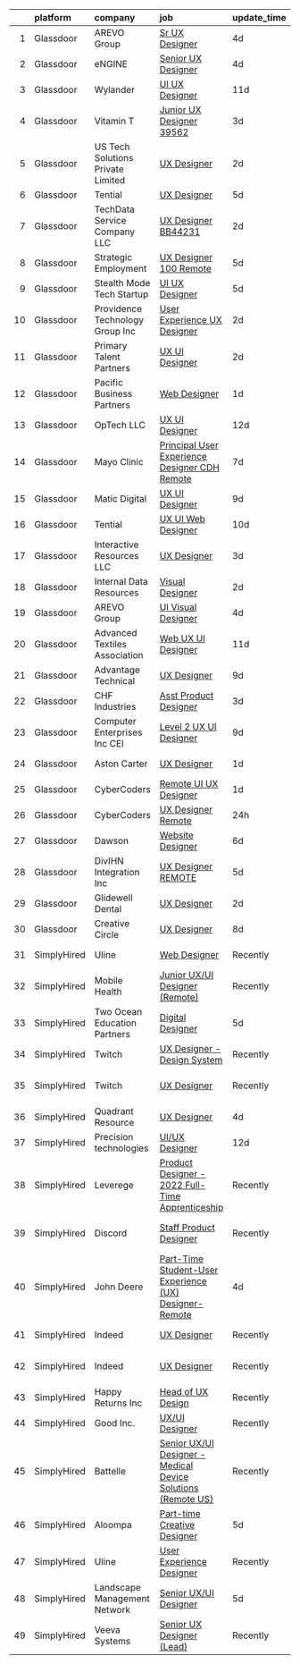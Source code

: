 

|    | platform    | company                           | job                                                                                                                                                                                                                                                                                                                                                                                                                                                                                                                                                                                                                                                                                                                                                                                                                                                                                                                                                                                                                                                                                                                                                                                                                                                                                                                                                                                                                                                           | update_time   | location                   |
|---:|:------------|:----------------------------------|:--------------------------------------------------------------------------------------------------------------------------------------------------------------------------------------------------------------------------------------------------------------------------------------------------------------------------------------------------------------------------------------------------------------------------------------------------------------------------------------------------------------------------------------------------------------------------------------------------------------------------------------------------------------------------------------------------------------------------------------------------------------------------------------------------------------------------------------------------------------------------------------------------------------------------------------------------------------------------------------------------------------------------------------------------------------------------------------------------------------------------------------------------------------------------------------------------------------------------------------------------------------------------------------------------------------------------------------------------------------------------------------------------------------------------------------------------------------|:--------------|:---------------------------|
|  1 | Glassdoor   | AREVO Group                       | [Sr  UX Designer](https://www.glassdoor.com/partner/jobListing.htm?pos=114&ao=1110586&s=58&guid=0000018354a75e168037691d8d61d253&src=GD_JOB_AD&t=SR&vt=w&ea=1&cs=1_f315408b&cb=1663572598662&jobListingId=1008139872235&cpc=9908D8D4413DBB8A&jrtk=3-0-1gdaaenicjfkj801-1gdaaenivg4fv800-5a67f0eb39a7beed--6NYlbfkN0BCLW45RZuRc772PykXY_iXs7CHdsEvuP3whbuRYvlLzUPBgski3_CRPHCklom68Oux3yha_5LLFCI4CQ2rthwfDasdIdQoOWOA2rQWgfMhn-fEf-9cbyrJUHUnK_7lE7ZK3aZCL4-k4qrgga7k9i7PRcZmytkhfGERWsO8stYNU0S-WpBlvceli3iiqoKnTtmtEkFUgJJsiI7fKyCDuz5DIEedqroC9mHkLNDlX0E0CA7aaKgn4BnOyr7qQMqOz4qeSTCb5PmWubS1EQ1A6Hxx82PGhl84BHiHMV2pX30heglJtQcUP1ztvd-ic1lJ0dnfDJscQeNzbR3QIrWspKy42QVnydsjPV9_jVkINEhNKMbNX8t8i1IgHWDwzuwbSK5KYYGT1CnMh1n-epJnS2qWvjUcT2LtAwjSyAm06CzBl6tCfprPG0nQqYQoIQoX_DrnY7QmEhv_NdqVGvuAOzL48vgTLIqyEl3iRaUTk4P5Vw3TcAHEePD3tVMO3fqv5YWIYPbBhCvglQ%3D%3D)                                                                                                                                                                                                                                                                                                                                                                                                                                                                                                                                                                                        | 4d            | Remote                     |
|  2 | Glassdoor   | eNGINE                            | [Senior UX Designer](https://www.glassdoor.com/partner/jobListing.htm?pos=106&ao=1110586&s=58&guid=0000018354a75e168037691d8d61d253&src=GD_JOB_AD&t=SR&vt=w&ea=1&cs=1_bb8db2f9&cb=1663572598661&jobListingId=1008139859187&cpc=7E331B339EFC28D0&jrtk=3-0-1gdaaenicjfkj801-1gdaaenivg4fv800-596a6cfa77b0cbf7--6NYlbfkN0CM72iPWblhTK_jhJfJxLWIuoC99VqbpyV49Itn1AUN0-11EOCsDA6xOfpz_HI8_xA_pXldluDODqdKEjKxvvswOJ3FWWi3WulU3DiOGd17cfSBZCBXXzQc6ILVgKXuvIrt-tmqI5xa_8-lMfJP6rgoT0MmO5kIJ1idt5c8ivxpW7at4Oy6kO4yvRE79cLNd7gk9-GLUHVGdkwXDJ2xCLM8n17_2bcSgX2yyZWIxkF-LXdyNACut0R6k8NdzILDsOZ7-nHXsp7arN8UUMGp0f3OVehAspR4diECOHSCfFtzTzDbtN2Q4gQCFETXxFfg5WMo5JUzO5UYilfbrZIokS5pVbFp_fU8Wa23MaBR7mRsddOI3YvfMWcSSxLzpn8MtrN4mZaN155q2903kaIBOiINaJ0kN_RY8LPKvvlNABXaCHTaQvCiCbh6Uyd8cjQGxX__eSEXwlD0hvF2qvQ4JQMZgYhZ-jULfYDyAtZbSYbQxx11t-_SJlrpRC92w4qtqTNYezfE3TX8lN91U0QgqKgZ)                                                                                                                                                                                                                                                                                                                                                                                                                                                                                                                                                                                 | 4d            | Remote                     |
|  3 | Glassdoor   | Wylander                          | [UI UX Designer](https://www.glassdoor.com/partner/jobListing.htm?pos=129&ao=1110586&s=58&guid=0000018354a75e168037691d8d61d253&src=GD_JOB_AD&t=SR&vt=w&ea=1&cs=1_c19b9c2e&cb=1663572598664&jobListingId=1008124180160&cpc=8795CF9063CD573D&jrtk=3-0-1gdaaenicjfkj801-1gdaaenivg4fv800-dc52a309f7f6f697--6NYlbfkN0Ad2NfEFkkvx5hDSZA4LojCTAlGCHRKxefK_VeH1pUfXeXhNI9m1Jf1qPrMhMuaxpC-q3M-89Vq4WsL7Yfwq_yFKX-pMNDSji94HwauIOtvR2ndUmEOcaUUjmCEwagVxxr4E2OLJOrN7Nep69g4v8Y3IJB6dWshHA9GShBhAl4mfGXeR1rRr5l491SH7pwASvLOrxBhqtLCb_j-dnWtWDkI14J6cfZLy1VCGo23kfAdOdK97mewFXUZTKuE98iRq9_MhENo1GmHQq2G6LgkVILi5g_I0d3Kd5LzN0NW8QJYuIkyh0JfLpFXoBg6a26Oi9gT0aHYul9mkfocHBKkPygC7rghVIPl4qnQef4hwSpgJ5kB-nZNFVef-kSYWXwTLiMvQErLwN5vndooofeaTwVKZ7a8_W741_1zhAOfiglnvLqjDd2UKIJfoLjTn0XcVwEqn-IJ9uTpaBqwYOW5xHNL715cpq0eOtU0ySmljCi1KT9IadKRucYq)                                                                                                                                                                                                                                                                                                                                                                                                                                                                                                                                                                                                                     | 11d           | Downers Grove, IL          |
|  4 | Glassdoor   | Vitamin T                         | [Junior UX Designer   39562](https://www.glassdoor.com/partner/jobListing.htm?pos=125&ao=1110586&s=58&guid=0000018354a75e168037691d8d61d253&src=GD_JOB_AD&t=SR&vt=w&cs=1_4b50433f&cb=1663572598663&jobListingId=1008143792957&cpc=F41FEAB56D215062&jrtk=3-0-1gdaaenicjfkj801-1gdaaenivg4fv800-d40b49f18d499396--6NYlbfkN0DMrcEu7yrtATojKJA7cEzGQ3FdRGWLh0CZQInL4ECGI6k5tN82kdM0OKoro5eXmjqVcNjgB5epRYiURk8pU6ef5Cj0Vc6yfacMP8uR_qZ7WfPM-xoczbb-TGFDmK4GNG4OgJgk8QyDU28Ocn4pJKUo952bAkP-kkYll87KWmI9Hjbv6KY1Dgmy_fEYhzIptVfyq7SA1kJCUyBk9uJPYlOBd-BNbn6G9niEGh4jnV8e2UbQMAKyfp2ou3gvG-I96e65S7m83xRY_iWPzhnlhPcbNdzOixK30688NGrXLshBPiyrhYW_Xw10TZc9XVij49vjwny_iFgl2k7OBWpFM55EvhxKs3PKRntJNojMXD4T1bBR0sePhHtJjgIqW1XozJTUVFJpzS-G_HwWDI2quXljGvOJF3FkKlhvXRd5Z4pjLG0340sG5BRZcOWMdj1_ecXOFgSKeTdgKzzYJzDbvwefAXMZMZuZ02M%3D)                                                                                                                                                                                                                                                                                                                                                                                                                                                                                                                                                                                                                                | 3d            | Remote                     |
|  5 | Glassdoor   | US Tech Solutions Private Limited | [UX Designer](https://www.glassdoor.com/partner/jobListing.htm?pos=118&ao=1110586&s=58&guid=0000018354a75e168037691d8d61d253&src=GD_JOB_AD&t=SR&vt=w&ea=1&cs=1_e7789ef5&cb=1663572598663&jobListingId=1008145419555&cpc=48B9F4758953335C&jrtk=3-0-1gdaaenicjfkj801-1gdaaenivg4fv800-eb9194c3035257a3--6NYlbfkN0CwF3Y9uHBmfkmj6jiveVxaQuWIZjpV_5BflQjg4arsnwSsTRJ1YhCy4bspv136r9L6N3Cv7ykLX49D_6u1aPSBy2cybni13bKJnmOR5yq-X5ImSUFI4ebdBMbk8uNO7974saGwVfN7r0S0yRZsbQJCN5Jd_aT9SVPpy6ZubaZIUtJkJejqb4z_kBZf7s7Czh4hhVUpOqxnwNrNOcoFE-AnBYaO89GIEnuG4z4NTua7rkn-tfANghIt30vRXs7i-2iItIbBhTGCnog6df8oghopYXx0N0WfzXu_Yp6UsYf47jeUpDED7mzDVFfNtxyR0Lmt5ZCG2PlxVrkgsp13t6LBy00Uc4LyIszLAUrhTkPtverCBqxQ8stJVnFx4rk_JNu-7ajEMYP1Sak9YdlU9Njr9RpopTYmRwCcTURefDjm6B-zBsoeb-Y2wiYwt0E-DTwseD3Fc7_Ob0iP-HiDpi2GqzW_DkbWNtqJzQiZ-oASvkQTmBRZ_NrKnGb44Kv0rT_evhjliCvXUOjX1BXPqKqu)                                                                                                                                                                                                                                                                                                                                                                                                                                                                                                                                                                                        | 2d            | Remote                     |
|  6 | Glassdoor   | Tential                           | [UX Designer](https://www.glassdoor.com/partner/jobListing.htm?pos=115&ao=1110586&s=58&guid=0000018354a75e168037691d8d61d253&src=GD_JOB_AD&t=SR&vt=w&ea=1&cs=1_c499e955&cb=1663572598662&jobListingId=1008136768681&cpc=0FE1F5EA2BC84A01&jrtk=3-0-1gdaaenicjfkj801-1gdaaenivg4fv800-42e4b26472316ca5--6NYlbfkN0D_VUMocHtM7-M2l7xhQCiQST1RW5dQjS02UsWe7tYaNAZWZWTzZ6bpJTAOxr1kLZr3xpXayfLm4yei9LuY9o9VpOxD5-TI9ih1PFX9RuCyBgsaXBjuBaoEGRkvWtyx0p0KaxSUMjMhkeY4uIw0Ppbki8B2tEQ527hgWe6nWlGvq0HlKZmQ59BzWZzAStSGL-YIaWdZ-qfX5eUlSbyA-Cym-RJ4iRsRp_urLGgLG6mGnYRcgZ4naubE-_tvDjbVfOQlor8z5Xw2EO_3uHAsm_G7NbBnBAX5xPyuo7DACel8nAQEsKF83dkZnlzpcm24cY8AUU3uPm12KWsaJSJ0BN1DrUiM4WiqgfLLHo-9OVRo_JJjaiPEqPLCCOanSxYvTK6jxDxv4L6jlnO70w5KMKeIUzM2wFiqw0IQRzqgyL5Fllrrd3XJfuAZ-Q_6ujJawlakV7tIKKyrkJuvpRvdhQJC91IIf5dUFHB1h22DWfWH6wDptWI0np1L2hEaGBO-desVUUVJTlr7uoXqViU1iF2W)                                                                                                                                                                                                                                                                                                                                                                                                                                                                                                                                                                                        | 5d            | Remote                     |
|  7 | Glassdoor   | TechData Service Company  LLC     | [UX Designer   BB44231](https://www.glassdoor.com/partner/jobListing.htm?pos=105&ao=1110586&s=58&guid=0000018354a75e168037691d8d61d253&src=GD_JOB_AD&t=SR&vt=w&ea=1&cs=1_7e5fd58c&cb=1663572598661&jobListingId=1008144801719&cpc=C891152315FA1AD8&jrtk=3-0-1gdaaenicjfkj801-1gdaaenivg4fv800-bca2c325a493fb9b--6NYlbfkN0BEhglf0MxXwZyGZJTqBpNnulBGde-Qc7wV3jmkCMUf0D9vy0DTqgTasMo_ikSzSCTy-OHhv8osCO8oe9wVNtwhiCISNMyHanB4_vu4sYUhxJOMtL6s-AEwiO9Bk35LIXBnakqYaHi9yS3xP1WIb2IOe1acfW_M95Yjh7Nq7MZ2RCdTA1LD4eRMsZPxMmJpb3E9h0Ut1rXi-EE-oYmbYd_DtAGjMHOmPpWTZB18OZxvyJd7v4082XQ52MSOOCZI4aApsH_lMYFpDpnYvzMgLtQP45pddQF73B73WR0ROhQ7E3JHZ4ZEii2AKSWS3sMsF2V2mpS9KmaguqCInRlk9rZiMDYm-7KcIkTgWH4doKCKQNmKBywb9bVhYLUN5eWxz-0erYW_It7GnPQ_YJj9mcgNVSEH1GAC-0zi5WBlb-1ITcRVeJly0PKoWdyIBLnvNWtAtbo5Y873cKtYhNdRtSBXSJsYmHV7eg2_oJ4aooKYsA2AXGy3KUeG1T4cDpFn3OTOtA5AIDKdTg%3D%3D)                                                                                                                                                                                                                                                                                                                                                                                                                                                                                                                                                                                  | 2d            | San Jose, CA               |
|  8 | Glassdoor   | Strategic Employment              | [UX Designer   100  Remote](https://www.glassdoor.com/partner/jobListing.htm?pos=108&ao=1110586&s=58&guid=0000018354a75e168037691d8d61d253&src=GD_JOB_AD&t=SR&vt=w&ea=1&cs=1_a7ac6dd8&cb=1663572598661&jobListingId=1008137766632&cpc=B076152010A3B66C&jrtk=3-0-1gdaaenicjfkj801-1gdaaenivg4fv800-d2518091f77dc495--6NYlbfkN0CLSf-jfoHigW1cBjtGRtm6_23EvXrANN9AHlQMkGJBi-HdtNOOcaQbCOUJzBwClh9UtAwD2k8FEfSwNqy_Upyq70Evp5tSKG0UP9ez9tZ_oUxr7we2plhRvRFHYgaqhJLAvqyFhIKWYZuM1uIY8rDtnTWSzLxSJgjgjHK6BNEhnuocKvqDADkSHusUbCcqlGQa79F0aWP7el7UbAsV_-324KpZ7vjZx2ERFVvXjlu3FgwbenxdfomsqHKdlkFHWRqw0Ab7XBA-mMQ1VP3IBPB0CqTVC9EccUndMKadyFA8Amd5GWcIf25_Lm5NV6rgBx_cVzSkvkGSvA0eXniU6xigQJi9FJlMWpPaOqwHPuo4ZzZMhX85VzvMnPwkOkxFjTDk5yw0L2IKlB3x-dt6Ixk7DKPv2DIPhqKQOAZndosc0sAhJmR1TLFhlmBvGSwEj2Qfmc-yYTQc0hCU3oLgWJD23b-x1B4c2W-EuxhTutFTJL4hsXHGXfp4GzZOsFmjvAbhx0SFdCGnEKA8qsqz3g3uCMJU6K8EvZ9XylVPkK4KI-lo5YlZ7N3GJQOLEhzG8fA%3D)                                                                                                                                                                                                                                                                                                                                                                                                                                                                                                                            | 5d            | Remote                     |
|  9 | Glassdoor   | Stealth Mode Tech Startup         | [UI UX Designer](https://www.glassdoor.com/partner/jobListing.htm?pos=103&ao=1110586&s=58&guid=0000018354a75e168037691d8d61d253&src=GD_JOB_AD&t=SR&vt=w&ea=1&cs=1_126b9582&cb=1663572598660&jobListingId=1008136614951&cpc=4050D81B60456B41&jrtk=3-0-1gdaaenicjfkj801-1gdaaenivg4fv800-29a163a9bb491795--6NYlbfkN0DncQh6lkoBI4qg8r9lTdY8zgbuP-Pq9NIO4ozEOQMZvWDkOwhZMW0bh9sPwTDuUqclg0aBlKcS-ok53qOq23-CHu7yvRqYXEfuWv7trk0oMoS4jowx1vX8k2R_sqI7v87qyFrr4eNo-kTJ1jsNq2aIB-5SKvhUQxBJM-HJpfHDJMNSDDhZycd7_8bS8yGGfPPJs7l_srWDEQHbdRDtdyC63LYrV1UVkq3yzftnyGuEr-GwLwgONUYQ2MewWyj-tvK_rw3PEPwm8uhn98zO-PRfcLN767t3D_YNjimQARjQp-Qhasy4JeP7AzNbW-zgDTLKKW7UFD2tuz83euFgRT2iIYVAfmXfvGK5RJgjkO43L-PZ5bYegeNqDHngbwRU3NBRZgY0V0P-brS3lrxd92rQrUK0Orl50v9vc4G-0gO6MAcBfLLeAKpwPnsBlrtTwckrn2Yk8hjXA-pm3vAF8Bem58BPgYnIPfb_a08O4VaQz9tJiKdZrKAqUEnwp50xAcncnXSggoyDjg%3D%3D)                                                                                                                                                                                                                                                                                                                                                                                                                                                                                                                                                                                         | 5d            | Atlanta, GA                |
| 10 | Glassdoor   | Providence Technology Group  Inc  | [User Experience  UX  Designer](https://www.glassdoor.com/partner/jobListing.htm?pos=107&ao=1110586&s=58&guid=0000018354a75e168037691d8d61d253&src=GD_JOB_AD&t=SR&vt=w&ea=1&cs=1_899ca27d&cb=1663572598661&jobListingId=1008145247113&cpc=1160948BCBA38B5B&jrtk=3-0-1gdaaenicjfkj801-1gdaaenivg4fv800-2642d786bda482a0--6NYlbfkN0Bo_CM2a8GgFIiw_-9fb5ug3xmG_MFCzpxBl7ntROtVZUFbZz-LXqZjnbWlpAh9cTXgq886lJxDqUIlghJC1jf9sd8ln_WIDyj7gu9LU-gepd-PlOUuLf4DDXE7x7NpazfjP7g_FS6xAJR7FGP2-lepKZfjLdnmdnZTkgjXeSFO6fzRWB8n5lQZZHbXsiyUkJx6GokjZ26rs2lPDWT7-Z_0hCXzpOOpJUHgTwe6mQ3SZpvLFuRn4UYRbXK-6-t7BKWqkSvGXWLuTZSezVupLr4DukF1AUHYZDcYyRs3fZlTcOT-NHtrKqyQCMRA4bmJUB_wMDhIlDh4KQw-gW6hJ9T9Fnzz4Vv35HWmbk_tBIwpDZZs927Y9J9UCproju5ph9mvcE2LY_yUAw92a-4lQ9JRqUW3SyGyqlTcvMh2PL1avXgkH5cDm4KFHPwT1kMP2Ss8WcEwzcDiDv_L3T74YtT90Np-Pqqm-bZ1eSFSrZ8nq7FOmVKGqJyG5ehtjhzbvjzRMOiPHhIj-Q%3D%3D)                                                                                                                                                                                                                                                                                                                                                                                                                                                                                                                                                                          | 2d            | Remote                     |
| 11 | Glassdoor   | Primary Talent Partners           | [UX UI Designer](https://www.glassdoor.com/partner/jobListing.htm?pos=128&ao=1110586&s=58&guid=0000018354a75e168037691d8d61d253&src=GD_JOB_AD&t=SR&vt=w&ea=1&cs=1_6c848a13&cb=1663572598664&jobListingId=1008144947166&cpc=9908D8D4413DBB8A&jrtk=3-0-1gdaaenicjfkj801-1gdaaenivg4fv800-91ffc6bd8fb51a09--6NYlbfkN0DOCvLQenlXS7fh3AEEtPwhntZQnPW7UfiJ0vyM-Z38ZvlXuLrJoooXtLfzu_Vlecy8CRAjdHKzC5p0LylY5OzMDbmAYfVZU2ig8qV6POKc8quD6w2MZQdHtaPLLXvbIClcK6G71leAssC4q3t-6ffW-wJIvcyYiXGp3Loz6wlhJ48vVZbOvayEWgGzXLB6sWg2VMlcAVtYOxpzs1rbLv9bQACcxvy18Zw54K7mrve5gXQqFDKN9KmMRHFUFxLKE0_LllQH2YU_rhc9gXfB_zAMT5wM4Pp6Z2hBWvO2-vP_XhpfIhz3AXzDC0t6ZP04ogTLITEvNBUyqGUvdE4O7v-g9YPJLR6xBwln_TnQf18qsTarnOPDANr2bOvS9D1Gvloc8TVupXoy9nYNG3SE8BV2HC3ZD6FUZ7U4FPCLcZIwqf5Wk8ZKQdfMX8zyoatj_OC9YG1vbE0WjxMCvbxUP-8b8xmhCEH-1lpeUXfmJ-W7_2sM2NF8MPdkiRiSPWsIt5i1u7bHnAvsAQ%3D%3D)                                                                                                                                                                                                                                                                                                                                                                                                                                                                                                                                                                                         | 2d            | Remote                     |
| 12 | Glassdoor   | Pacific Business Partners         | [Web Designer](https://www.glassdoor.com/partner/jobListing.htm?pos=111&ao=1110586&s=58&guid=0000018354a75e168037691d8d61d253&src=GD_JOB_AD&t=SR&vt=w&ea=1&cs=1_b5c0dce5&cb=1663572598662&jobListingId=1008146818388&cpc=9C2286EA3771AAF6&jrtk=3-0-1gdaaenicjfkj801-1gdaaenivg4fv800-ae3663ec3ef0b4ab--6NYlbfkN0CKZZT-j1sZJzhCXvqWzAMZAqFT2lD-XpWpl7tF0IiBTH9y5_6U3gZgvfKKRJLO6GfsULFWpTX9CoYE5_E-1ZmBvYRIbTWrjInhGHMZSBj-MIBqdS0q1c7_kftafRiXolGnMptMVAZpDiXxk7JwheS2IdKQM8iT_3bNIE7vG8ElXg3Ng6QRIauAdsZsTcHApfgRyxq5DHW24E1U531HbDttHdaPx-oap31t506CoylO135RzLiQL8k_p6xaITxifowwffl7eVkpopKlXdlqNT58YeIEZv8athVbj7H0F1wwIY-f_VxgH_8Ym85tbRTu-n-D_v1j0eDyWAIhfKGkyapQPhqn-pn-QvvHSU0ElmixUKRWieW2-oJRVVWlv-gsLnk6QCgIXyQk00RucJtuTndLU6TK9tyWi7l_4_Kop6FkhGxPN6cHmicbiRh2HPXP2-20mQTh98HY6WfEpLICo8wO8WRrdjs_dIE4kq-gol0bLQoCajvgbSvRG-fWKH2TQMI%3D)                                                                                                                                                                                                                                                                                                                                                                                                                                                                                                                                                                                                         | 1d            | Remote                     |
| 13 | Glassdoor   | OpTech LLC                        | [UX UI Designer](https://www.glassdoor.com/partner/jobListing.htm?pos=120&ao=1110586&s=58&guid=0000018354a75e168037691d8d61d253&src=GD_JOB_AD&t=SR&vt=w&ea=1&cs=1_e3ff3f8c&cb=1663572598663&jobListingId=1008120878935&cpc=334ABAF5D42DC775&jrtk=3-0-1gdaaenicjfkj801-1gdaaenivg4fv800-0baaffa7b0784a0a--6NYlbfkN0DP9fosW9IEXaU1TZ3ocreH2vEq1sd-U-IRxHoNdS6RHkqAVuspg0SWSgO6chgcdoU5n4vUJhBKWY-WDn94csM60LcuhNnZxBqWpiRhLNHVLEV9midagA-O3i21KTv-5qP-FwLsLnbHckdD11Y3Ezo9aFteyJdb1TmKa1Efb5KY9hp-Swlpyxh_iEGF3sQMQFOJdVSj3pyHwB5lfOwBiAuKqjJkAwiJZr-yR4OsDmaD35pfKmX5NTEJciWM5A5Dcsb4pQqpELL-35HSC6BP-eyPYrl7HML1HQ8k58TnRjFEiAHyIsibqUv7xhrexTFq71d1JOE5KpiD669GcywzY2Mn2OvCYL7HlHrdwzkxaxqSPbmIWHgGth2hlg0RNah-Y9qz12tSVXvvfl7nWJcl8P3DA5NLZ0_LqPXJ4LmutnTAzJNtjqoYXhRIDODyog0jen3ztC2WzUlwFv0WmrzaKqatQ9xbnhpMuWxETrjEc8lTuTPhR_Us2wN-NXN2Fw2hRao%3D)                                                                                                                                                                                                                                                                                                                                                                                                                                                                                                                                                                                                       | 12d           | Lansing, MI                |
| 14 | Glassdoor   | Mayo Clinic                       | [Principal User Experience Designer   CDH   Remote](https://www.glassdoor.com/partner/jobListing.htm?pos=101&ao=1110586&s=58&guid=0000018354a75e168037691d8d61d253&src=GD_JOB_AD&t=SR&vt=w&cs=1_ea35a935&cb=1663572598660&jobListingId=1008132423634&cpc=BFE8C4BF51BDD557&jrtk=3-0-1gdaaenicjfkj801-1gdaaenivg4fv800-22e263b13a21b426--6NYlbfkN0DAEceP-M7Shj5_gfKRzkCBllP1lnjH5WM5gyIsLK1tG5I7LeeaiVBc2NmkugE2pFASxQwGJT_bmyFSzCnNxLMrf-idMHMV4HqrbueQNOotwssm7yAje9Wd4px5XzoBeLn0hGZnojA1sSE0GXF1pmCC-Mv5qowflT-H4X4TRw8_wdwTMnW-LP2VifGsro7Hxm-xoA7JvCBZXKGB3ka3t1PcZzHq9XAfRfrn86Up_B1p1qT7MRQIET6yKXLbh9xIsHJFgo5sOVbKf5GbqouDBj_f0QYY-ZSEfewrWYClXdt199Lh0GdlZm4rzqcTXTfqs5q8bHRMRiqmRm6XJxPgGqBh_SFq1Gso7VBl8aMB6M1GLP5Zv8SciJXe0FsYafbCYK2Pirnt9ZdqXD_AWdNtPTVhEJjIsC0Alzx46-B0JiEbCFm5EhbLaWxbdiBlCJsWCNDVhAwdDKL_8QCtP3bOiwk7)                                                                                                                                                                                                                                                                                                                                                                                                                                                                                                                                                                                                                       | 7d            | Rochester, MN              |
| 15 | Glassdoor   | Matic Digital                     | [UX UI Designer](https://www.glassdoor.com/partner/jobListing.htm?pos=102&ao=1110586&s=58&guid=0000018354a75e168037691d8d61d253&src=GD_JOB_AD&t=SR&vt=w&cs=1_cf3f1792&cb=1663572598660&jobListingId=1008130349024&cpc=45DC3EB807283E85&jrtk=3-0-1gdaaenicjfkj801-1gdaaenivg4fv800-034ef612ea4eaa29--6NYlbfkN0AZhccrYCUSJlZEde1UnGXnwlG1V9FU8luw-eezWnVYr5cEIZbxF0udJqd2UOrrIqs8a2-O4wAYqyti5QNxVfpWv9XtKqb7CoclVbtdwRPBOjK50OjoI-KDKV273G9VF0F2GIIrCJnwXhFoLDcQLWuNtYmtk8GzgzJzKOMmBwrZ6GelUhMqVklJG9-_aXH_79EK_cfbqNlIGiLiFnEG9FZfktztHb9_gvGdHJ3awdTq8nYUuItd9KL_MC3OMi29CGoM5jQnyoocTP9JsOmtpBeHa6jekhZD47fRJSNFWnxlEWeHvCt8ywgPaSffiAgpC-dxLpZt7A9VjpJ2mYGkC9APlsLelcxI1eE40VAswfU30Ugqv_-kvV4rDyaWAesRv3JH55aYPYCsCyBM-DhTYThDmWA46lgcv4QE4JQ1GLty9EiZ2V0zV_tn)                                                                                                                                                                                                                                                                                                                                                                                                                                                                                                                                                                                                                                                                                          | 9d            | Denver, CO                 |
| 16 | Glassdoor   | Tential                           | [UX UI Web Designer](https://www.glassdoor.com/partner/jobListing.htm?pos=122&ao=1110586&s=58&guid=0000018354a75e168037691d8d61d253&src=GD_JOB_AD&t=SR&vt=w&ea=1&cs=1_465cdd5b&cb=1663572598663&jobListingId=1008126712146&cpc=4B86475FAF393599&jrtk=3-0-1gdaaenicjfkj801-1gdaaenivg4fv800-a0ab43ccdca4ab37--6NYlbfkN0D_VUMocHtM7-M2l7xhQCiQST1RW5dQjS02UsWe7tYaNAZWZWTzZ6bpJTAOxr1kLZpV2dOEj8X0RpgoX-6oYgwxW2ECsBFltJ4vvjZtvl-PpiqWrYgxvFyIvS4h8Q2YAmMPYuvr8NxRVbgHo2DJVhnozC-eHuOIzmZusGKTgoqH65bvJqHzi34Cuw_awtDSlwCnkG2mOPsAnWdl9n1ZiTT728ro01fGwV_cYBxZ61l3VW7zkUXcGX94DnITSBqgZUPqb-gxFK1zmyHqXgdrFqxVDCHi9b2Topgj1scpQElsDf2hDEoGlRE4WVv5pNyNe_HDlqBS3oCDQEJbMXPco9vd5nv_fufd2bomhiJq9OZQ2c05JCHQrem8ejVHWplZdwRj8SCqJZRFwZACXYykxur-WxSoL7dyo9_UnSs45CQta_9V3Bdg1gOo1KOG-lj1-PNyVGL1qoVrB_iGVd3fQ_QM-EAAh7MwIpEk5SMNzR6N85lIU0b7m8PHnXYwaIk8r7jDx6D0ZR4KHw_aP3lDr-RE)                                                                                                                                                                                                                                                                                                                                                                                                                                                                                                                                                                                 | 10d           | Tampa, FL                  |
| 17 | Glassdoor   | Interactive Resources LLC         | [UX Designer](https://www.glassdoor.com/partner/jobListing.htm?pos=112&ao=1110586&s=58&guid=0000018354a75e168037691d8d61d253&src=GD_JOB_AD&t=SR&vt=w&ea=1&cs=1_32455979&cb=1663572598662&jobListingId=1008142648267&cpc=4B86475FAF393599&jrtk=3-0-1gdaaenicjfkj801-1gdaaenivg4fv800-965bbbc5464e509d--6NYlbfkN0AxOKY7BEoLyyWUd7gcZ_y97qaD7nt40b4JHkHkXEVLH_lg0-LvjtmOnEWKl8KN-noEpxZ7DvUdAuNWBdghGOPv0WiA6KyppQug7Gz6Jgj7wS8ol4BQ-x91TsvwsEBTuY_B4Vh4Yw-V14xv1DXr1si27RyMpvFDOQPMQYpdqCT6bFFTNzWG5SYCsJhhH5R2oPIsa-WPruhPIfblaYcIbol9Ulau9EgKLhIgvTtPGx2wpqz7WdKnKZmnevpoWZniskWPAEsTwZ7eEyTJJRhfmz4_sL_LCNxgCCF6NdEw3-95cDW14f-H4tR7mbs3HMQxH2TxSO_45n_qzeIyVqtQIzMwZaD65XUXeHMAHu4VWS7wu9mrLjmmeX9Mm7BUUpiDt1qEYlelR5It-fUp-SFhVZwW5pn9g6916qJqwUHm-CpOuhO4MqZhjSqBGla5B_jy4DYoyZRnGkrHqLLNDum7YXPeMMzG5QbEsBnhpBCKqGcUKwv_Vg1Vh9xHzGHoAaBX2neFX2xbOfg6Bw%3D%3D)                                                                                                                                                                                                                                                                                                                                                                                                                                                                                                                                                                                            | 3d            | Remote                     |
| 18 | Glassdoor   | Internal Data Resources           | [Visual Designer](https://www.glassdoor.com/partner/jobListing.htm?pos=130&ao=1110586&s=58&guid=0000018354a75e168037691d8d61d253&src=GD_JOB_AD&t=SR&vt=w&ea=1&cs=1_1c90cc08&cb=1663572598664&jobListingId=1008144747742&cpc=8795CF9063CD573D&jrtk=3-0-1gdaaenicjfkj801-1gdaaenivg4fv800-4f85c4946241a77b--6NYlbfkN0D-IIHpRgNhhiguU_t6VlqfhfFf3-SclHiEW6RanCpGL8wFVSAuk-AYI9mZ-8RRobdSsNBjI_YL_T6vgtWjjpYnO6jHzn2yzDMqO9uVUSI6dTywGxEXfqAEn_gSOqvJuYR9q3m2dtMdRBfvhUYTDDt5uezfNUcst87bHAGPI7DBV0QruRXBh4TxhoB1bo671sH27swjHPR305GHKcHUHv0SrsEdVf8odeYx_gKZSpx024HPWLQpnzPqIZIzHOEJPM_IAB6W5TmaYzsldLV4E6Ao1cJtziTniS1QJmGbJmKKw_X8U4cOXYExqLMNF-dXUCBnpvA9g-PcWDC9cgbxX2SC7MZSwAvwf3M8D1V8YTVrAtLwOkpUdHCncl7MMg3AxKelZ-7wysZNZHnj5FxxXuMdl1tNRrOyvOjNOLInEIc8qeMCv1UCSibJEFGKWc077zKCUChYnX6G4M4RZzJOOYqrjDKrjmFk59J5wGJyFmV4036lHXOsIBpPOKsHA5Lqcb0%3D)                                                                                                                                                                                                                                                                                                                                                                                                                                                                                                                                                                                                      | 2d            | Remote                     |
| 19 | Glassdoor   | AREVO Group                       | [UI Visual Designer](https://www.glassdoor.com/partner/jobListing.htm?pos=117&ao=1110586&s=58&guid=0000018354a75e168037691d8d61d253&src=GD_JOB_AD&t=SR&vt=w&ea=1&cs=1_c98497bd&cb=1663572598662&jobListingId=1008139782334&cpc=3BA4CE39D5B5DEF5&jrtk=3-0-1gdaaenicjfkj801-1gdaaenivg4fv800-09cb5fbe91300c7e--6NYlbfkN0BCLW45RZuRc772PykXY_iXs7CHdsEvuP3whbuRYvlLzUPBgski3_CRPHCklom68OsOg44Yj3MDtF75NEExsJSqVGvHT9UJ3TsYQpGqoA--RGO67Dbf5as1BcATX9IQbrsfAbGz9pAsupXmp9GdshoA5iLPOWqjSwjItMdoRnjNWhjRVdnRKu356wxDDya7Tr1f1iFT1vYuzULe0ytsJXs5kDCbxIgbHg4nrNBd6zbf8n-godwFMNUAJFAp2VX71BWHxALjQE640VETpjy7hFL8SExEMlLfz2UERb3nfrMeuDz_3KjcNdTzx0To6ddYsEfiyjIMU1GRo1VjdBq4KUmLI2PTa448buVvgKAr83vAaU0cHUpFFOm0VZOp2_IlaoUkv_tSKQMTMKhVqd5A9XTqakPVlUkLQ6YNWf_-6-ZjnYX-9AVWUas636pflTUabS04wANF95YcSK42DFgGjBUKNsDANDsg0u5SquBSClkIj2Sm39tEETdxgFGQJ7hlTC8%3D)                                                                                                                                                                                                                                                                                                                                                                                                                                                                                                                                                                                                   | 4d            | Remote                     |
| 20 | Glassdoor   | Advanced Textiles Association     | [Web UX UI Designer](https://www.glassdoor.com/partner/jobListing.htm?pos=104&ao=1110586&s=58&guid=0000018354a75e168037691d8d61d253&src=GD_JOB_AD&t=SR&vt=w&ea=1&cs=1_0b7e84c5&cb=1663572598661&jobListingId=1008123545453&cpc=48B9F4758953335C&jrtk=3-0-1gdaaenicjfkj801-1gdaaenivg4fv800-8f0f2da3bcb0ded4--6NYlbfkN0BnYbzg9_0OBxfyaC-dC2htIGp3bt0r_Vee4_7uMe98bPPG6yOg2WXqdwhbC791_U00MfwPJQISugkbvt-O9m_o7FpwY2dPKxYlvJWF88LUJU6-PJiA7au0MbT7IIdJhkiVldQN1GCcaP9tiJbH74WPbddeicnz4Ug33P_R2i56xQ0xZRpWPjA6-NfGZjbRXWt5-F06pFGqKA3AYvnHJUUejyjFjmajjlxhtk6ufaKuiQKcFQucs14PNu7TkM8pxhHgvbY1nsHC802c8I9rCaGV_xYEmbIrabjjE0HYX7KYSOynIEDfEPNfODarIZEAcPVwHXpKE16H3EYkaZQwuTtxYNYwk5s2S38KHWfbge7k8pKt1Zf-184HtGecVa6sObDjH2EKHIWNoNbtT78T192N5GBTYhHUtBryABZ_c0IcM8T2XqMwIdY1FUuU5XJDfqRvH81E35n77XTdxncZnSDyUn9JPYSo85TWg8vFK3V_JG6LpIC0H5HM)                                                                                                                                                                                                                                                                                                                                                                                                                                                                                                                                                                                                                 | 11d           | Remote                     |
| 21 | Glassdoor   | Advantage Technical               | [UX Designer](https://www.glassdoor.com/partner/jobListing.htm?pos=116&ao=1110586&s=58&guid=0000018354a75e168037691d8d61d253&src=GD_JOB_AD&t=SR&vt=w&ea=1&cs=1_562763bd&cb=1663572598663&jobListingId=1008130402855&cpc=5EFBB0462F9C6B7A&jrtk=3-0-1gdaaenicjfkj801-1gdaaenivg4fv800-072a84bc3e684059--6NYlbfkN0CQRQ3eiV4YWjrRS1ho7HVQ9JO8v6Fb3eU0yDOJbdOiEguntuRlpE4-_N6DYLNj-GokZBu1hZ7lpDV6rUsoRnsT35dGJJCdwM8cF-5HAr67c3P9WnYKPAVDmI2tuRKjlreidRllA-gZ3gAE8MZMEX_JV5dpIz0-E1apUzLNsyZhoZcOkhHMWmLhPFEX6D2q7jP25eLIcHYVqQ0x2bO2Q-FAuDK4XpkXy5pmteiHpgsvatO5djj6ySpgftK42En2k5peImHTb4CrOEPDD8kn7Lbil2pBU4g6Sn6ol3aUOpnuDqWE3LZxqNr6JUJQwRvndWz-Iu2zkGoaDasSq9Iorzdlk94woo-QEPj9jd7sWnMUDg1mOHEK08aMdj8aq66xGviTR4kn_Db8Bnlbc4kjT-Q2hiOtP3_uWa9FEUj5s9-FNJ3BYJnMdSk8Y8frvcIp3xNcsEBmGrt1wMZr_NsLh5fQlkbhwk4pBUfe8pmqkqz6sfY1v4Ir8ov9k7V7JafBBvDCAMe8ZRBYe0XOy_BGWyWXHpzEFCNj5qJ7Qwb5KE8hRzi4Wddm3aGBR1P5nM03rO7VSPl2viij4Q%3D%3D)                                                                                                                                                                                                                                                                                                                                                                                                                                                                                                                            | 9d            | Concord, NC                |
| 22 | Glassdoor   | CHF Industries                    | [Asst Product Designer](https://www.glassdoor.com/partner/jobListing.htm?pos=113&ao=1110586&s=58&guid=0000018354a75e168037691d8d61d253&src=GD_JOB_AD&t=SR&vt=w&ea=1&cs=1_3352162b&cb=1663572598662&jobListingId=1008142474453&cpc=1FDE87803EF93CD3&jrtk=3-0-1gdaaenicjfkj801-1gdaaenivg4fv800-230cb75f766b62fe--6NYlbfkN0DvsrL_zmVBmnOHg04FZfM758du8Tj2PpmvBkIqzitRVCCJpwlG9vlhUqKWYvDoWT7QOZDVaAZlRR7uhbN2ltJDPPJppt1ocaMagI9-lUu728RYoyXy2azdeg-d6o3lkP3Wo2b87-FA1kRJdaXOXsJ1Hv01VyrZeVwS7TBDaRMD8C3Az3_R2zuiVAfnjixWa6nr2PJOH-Gc_saX6n3gXnu-PfrjG_H-jEaI1jVvWQ_Yv030T-paScbkrPb8WDUgIQFTrc811Z1OpplCRQq2l57-OgOoCfzaJgb7EdFeZzFAsoZz0khnPxpfHvDRmC3XVKZDax7EPDZeKP3xoCWOjA9VdXAHMcmD1D8e8Mtj7yx9jTfC7ViSQ9oSRZ2AOtymSPKNVZCSIfNWXT4kQSX33Rny2Mbto1F8YsiqX0spxp1Kp22zEKYmR899EOVrmGgbptfGM6cno4i7hJkCgRZghE4ydKzaYCQnXMRTCjZN3aCTAqecYz3bEZ64UKRGqOU_UCQ%3D)                                                                                                                                                                                                                                                                                                                                                                                                                                                                                                                                                                                                | 3d            | New York State             |
| 23 | Glassdoor   | Computer Enterprises  Inc   CEI   | [Level 2 UX UI Designer](https://www.glassdoor.com/partner/jobListing.htm?pos=124&ao=1110586&s=58&guid=0000018354a75e168037691d8d61d253&src=GD_JOB_AD&t=SR&vt=w&ea=1&cs=1_401626c7&cb=1663572598664&jobListingId=1008129034258&cpc=AC285F3A3ECA6BB0&jrtk=3-0-1gdaaenicjfkj801-1gdaaenivg4fv800-4ed6bdeb142803d1--6NYlbfkN0AVVnl_N3xmP3MApcGA3sr6MLnz8P423WWILI1WvbjE8Ry71v-lom9NKs8rBQiPPScgL-nuFh3d0Ge_-Z71drpNqU0Q6zfHUMeGmBpNIzD8_L58u4zqxQB8UAA0OcKf6JwHJPLwdUEtXaBIw40f4pqzbCl4WkYeOCPQl8iR5adpCbCtiNo-xHArhQBNG10MVU_4kCqasdSYrHpibNywTQDayXqTSeXz3xeZTbfOOhHBiOMVWkGBNZYSJqHWebP15j4Cn_eRtTVHkglsIwQih_zhrPPVkHD1qL-NQJZLIxWbXHUG5LLdZQlyorvjW9n6o-bMrPpMUyPPQWHYC5S-x3S_0SmH_mwacFF55lBr5lCl4Ex7EkhttcV0sSP8_z7_SXvwTmSMh58TIiT0Q4PvrcNkguI6NHcBWxxHhtzqbR5l5uJ9lPxdFEzWHeRp1osMZlIV5Z3SVwJFwJUHQwPblvnckRIAmQdTxYVMeM4a3Omu4XrmqbSzpcUa2vPV-M3dO6k%3D)                                                                                                                                                                                                                                                                                                                                                                                                                                                                                                                                                                                               | 9d            | Remote                     |
| 24 | Glassdoor   | Aston Carter                      | [UX Designer](https://www.glassdoor.com/partner/jobListing.htm?pos=121&ao=1110586&s=58&guid=0000018354a75e168037691d8d61d253&src=GD_JOB_AD&t=SR&vt=w&ea=1&cs=1_568ff491&cb=1663572598663&jobListingId=1008146239749&cpc=654405A9B1E0A9F5&jrtk=3-0-1gdaaenicjfkj801-1gdaaenivg4fv800-d6c0ef4a62ac2062--6NYlbfkN0ChYVx_I3yfZ_JDY3EFoivtqvi_stwnZ_kRt8Dowt_l_d1ydueao4NEv8X4QANiVn8HbQ7ffN4kiF9M6WfDmJ0xePHNed3NXqAWE5ObMveSHb2Jxu4zA3kndG_GqIPy6cW2hnwOr_XMcJ5tF2rMmC_7rkl2J4iepNqHBpZv_MHyKTE_-hi9agbJT5xkn69o1CNYyNH2t6M7STxe4JCqmy49UaxHM3DA2u6sr-GUiFe6G6CEr2UbJv8MrvE9K4pHTM-EBE7BBv1C-yZDEs9Uwohmhw7D-h2NSYxU85t527rCQ3hFUSoDryOMmDpXxC9HD9JZaq0Zuymupk6gSdKu-zL15SGZ4g3hYs1dzhgqWq8Ttm5c99vGs2yMVZxb3TuPWOi0q-nEbF_NBOlnLl0m_N84GqTyT4B4zLdjyMvm8FtiNttPJfQZDMTjmA9EzS1upanFzZkd3Du05NnvjLfjhvCm4uPR00yjzVlj1-OYW390kGjgbSDjaawK-dDxuiIQBPOnty8R4It8dY25i7wUAvJhvkEsQHL_HDYNqhulBKsBJvUsuLD1zjfx-WJWrG3fowaNY3jOnSct-pU3RRb7Knxc3DszTtl8bOtJEQkY0qM80T6QVL-O5L0tu1x6Ap8qPW01fQbe6_yjp784KqQ3ZnqNFWTUEynTKjFcvRZJmTTr5FREaqTDRHN-jN3JjPL6ABeIJYmmtBtQUxl1A1l-pG5RAXFqNmhIj28TmwdtCzGhP8bRYntUoska21QAhTu2FBFXO2jHakVn-cK01eyA9gnagmsk5PMenGnfvGSSMNsPIzhoZcrO6ulMNh9-noJ0mjDHXD1_Wkvq-UaUeU8fKwbVN3iCsaPeaxZwiQSrHkRImBO4JXj0pT0CSckCWr8qGvEoQaBsGSuyLTJSI3UePIuyzr5i3sPVzmd3hRW2hZm93Q2A89Y8Z0IslSLvPRP7HtByRtOMeLB25Q%3D%3D)                                                                                                                            | 1d            | New York, NY               |
| 25 | Glassdoor   | CyberCoders                       | [Remote UI UX Designer](https://www.glassdoor.com/partner/jobListing.htm?pos=127&ao=1110586&s=58&guid=0000018354a75e168037691d8d61d253&src=GD_JOB_AD&t=SR&vt=w&ea=1&cs=1_14514776&cb=1663572598664&jobListingId=1008146723190&cpc=F4EED0218A761C36&jrtk=3-0-1gdaaenicjfkj801-1gdaaenivg4fv800-4d48cb8c493fb263--6NYlbfkN0CpFJQzrgRR8WqXWK1qKKEqALWJw739KlKqr2H-MSI4eoBlI4EFrmor2FYZMP3muM3kmBJ_hE_tSo_T27OgS4zgjELaRn-mevs0kvSd8XJQDD5U9gBilWg--7PFQwrQs550NwTNI8WP5FCT0ro_ksdhhEKJHFFLnCTXeS-FtbB2eazXrimKok09ROrJwAOJPIBr-Ir_vTsOrgVs5WaeUzxDTMPlJBbcos6t7MXalJtKyDmAzLv7QzG0DnwjtG5DMga2LoqiN2I0lsVBeMCKHo_yPs3xciy_1-ttMG_Z6d2nZvnfLX1xNQay-HUFp07bAO5XXqNVQdI1bzMfOovkBoU-f8JYDRD9hc-nDS4m_EsdFD5QjqmmkBaSzfo6N0sNFBrrOVJ0m7G23HWCvTfvBFT1qXgfX6f0jHwSFEKQEyDdUSTXXIUw0bPvN6CxvbdN7A3kT0L7e6D49A-N8EBIEnxR9wvuVD3ko8HNggCIr3XRGkqiPZiN7kCOrJpS5BZjtDw-3jfsZRe9eLtyHJ36kh9UvhC-gZdKbTJnjHtXh8awX_0qzxdrOqTTer0WPPvb1dLLP-daaFuNjIRbGyu484RhHUfaz05KRAyFAMlBUo2M6sOxHnNZppglfN6zQnO3dNtlD_mD-3X9xi2NWoI-ymhLRRjVrdk7fQL05iJsM37pktbaIYqU1kgOGYL7i0s5wDIo_hrjDC2QYdIa8l5IWA7HYc3_dY1EYhs1n25s_QjjtPDcGo2bCAayN1YwuSk3vK2qbC8xjG2Rmjo5R02pR16dvxt9Q0rLVkAFlLn4S-u0jziTh4ac8KrW1_p63Bg92Pwy9P3zhk4xH2n4DgUZgkARzvbe5DJDB0KWF1SXQeA2vjJea7iEr-P8KXbltplWlVRvk8ebDiLqEXv2zWKtb63buQfdBwdOOQ1XGlKknw8wfh_nKPuK_NfbP_ZZHolP1pG0skw6gKkpMLq8UoLlsU2qgFf6q6_g_MpgEABTsIB26zCQT2Rfkl0iY_OsfHbqMlQ%3D)                                                                | 1d            | Seattle, WA                |
| 26 | Glassdoor   | CyberCoders                       | [UX Designer  Remote ](https://www.glassdoor.com/partner/jobListing.htm?pos=126&ao=1110586&s=58&guid=0000018354a75e168037691d8d61d253&src=GD_JOB_AD&t=SR&vt=w&ea=1&cs=1_ec7167ec&cb=1663572598664&jobListingId=1008147796199&cpc=F4EED0218A761C36&jrtk=3-0-1gdaaenicjfkj801-1gdaaenivg4fv800-cad5a23780b16cf0--6NYlbfkN0CpFJQzrgRR8WqXWK1qKKEqALWJw739KlKqr2H-MSI4eoBlI4EFrmor2FYZMP3muM0nDmGUlJTf1VGNIpPEMA6CnXivvgtJEI_w8dlMXZrnLDQC7PM3r3z88tl02tp4u-_iA0P3Jsjq35nSKi88cIP8MSDPuOXkZOkauqdkTWAgPZWNVxPC6G_B57mLN-Mt_FKsc1M5acGyjcnrOKF1OPP8GbhRL2QPoMOgbQ5NB3_NLKovoHGQVv7H_lYxy-nsRjq1dJd9ZgqE1WTlDZlkyXdAMy8I4gzppeysjTBW2f_uPwrLXKdENdPcnc4daT7uqBnI-J-9oQoPiN9Oz8wdf4jB_FNLKUUZvOatz8Q73mf0EGduASyVehIh6efmi2Bqk5hYiTJB0X9EjOWavMygIv1v5chetQ9FqJXMTpahcdbwtqOqyHbLaCoWgMtw1Ymycs3-Spst1o0e2Y2RnOOKYXNjFcFXFX9TK8wK6B5z9NZo0ZtjMkRX7Qz1_hfmTeXcYOW2NP0gDc2VgVP5QVrsXshafrPj9yNfuKQJ2gXnKGUSS6breG2PVrL_XKeedM5xtxISMHnqdnYS2aIUqZ8qWr46W9GgO941oW3HkCG6PNrJXaTe9epbkMfQ8I9WXtysNhD0Hk3nH4m8T19zLIOfhsnsIBosF6KGCiCxaUHvCxBrEplfcZRMkZ-Ul6ElCXWqZHsvBnym5BsFKetRQu7TKFwVlvjsk8xsbJWOnYTfcC4M-nhL9vp_a2tz40FTWchuZR6e5IfYQqp0viXgrCJiTthQujzn7Pdx-PeyJuSAODOvc-bi1vvWlg8_F1l15mQxZfJofyNXUmEIOVs3L9ThFySHNX7pGTvp4eJHN7g3Dl4GKhZrKbam68gEhQiZzIcSpYgC0kG5jeFLPBHyY032j4PFU9w8niwi6sYs6dGhiGJV4mncCyayGm4H_WiVTDo_q_cUqGQNCUIUC4dvNkOrd5bKN6sq9pqeXMLQz0DNrdSrOWeyKmtOQTH7w_cgSo-VAuPXosnxA2i5KO4qpgQmQLKNToP35iFzvOtO504nmNH0iBB26lOQ7ZCxiWgydaT2F0k%3D) | 24h           | Birmingham, AL             |
| 27 | Glassdoor   | Dawson                            | [Website Designer](https://www.glassdoor.com/partner/jobListing.htm?pos=119&ao=1110586&s=58&guid=0000018354a75e168037691d8d61d253&src=GD_JOB_AD&t=SR&vt=w&ea=1&cs=1_cfffa127&cb=1663572598663&jobListingId=1008135057362&cpc=F41FEAB56D215062&jrtk=3-0-1gdaaenicjfkj801-1gdaaenivg4fv800-e3560a2023f88232--6NYlbfkN0APSguSEWAIZK2dyDFtq_AWfz97TQpd1O4ud_e4uxY9PDrqoRymVlNMurt1y7juTsnLvYd-gQiha8xgjt4iC5RDayG4ybIMlfUQVoSqAfJ839z5QS55oPnmjP_VGH0wjSQRV-dK57sfbQiM00RlaaJH-HsMvAYS9ua7zZq4tbwk_4CV2lZvRaVEcW2yizWVuAhJ0nIh7uat1bb_ldGrr9IbEzNPNRtoOT9F9rRaFz8sLE4WCddPu6AUpFl-gHgei7wsJMpfynTGNtfCKrSgOzBPD7kPhqZpB-6zqGj-iPJg6HEP0SNWUnjKxWWkrXn7_0qonPl_QSkSnWBxmKgagrUkmTZBqVVYrekYB5pWuL3fo89s9-1Qq8uHT0t7LE-pBQsyZisbPdZTl1BMCYkjHix2bd6wb35G9QXdUyoX9kOStGhrjM_TLpIwVOdNtXXKcskqO6nTIZ82P2xLixGBz5IWROk8zONKJDnUURLvUL13TLFIF955V4_5tz59cdRzp9bUKjgGjKpZxYnuxUQvG3Kncguop0LnS1e-RAZ7mNb4KBBsPKK87ZnkhRgfSMfnfLgllMZzkGHOHDXT0sF_GxSBb33vBQCp-fh3NTCLOT5ehw%3D%3D)                                                                                                                                                                                                                                                                                                                                                                                                                                                                                       | 6d            | Columbus, OH               |
| 28 | Glassdoor   | DivIHN Integration  Inc           | [UX Designer  REMOTE ](https://www.glassdoor.com/partner/jobListing.htm?pos=123&ao=1110586&s=58&guid=0000018354a75e168037691d8d61d253&src=GD_JOB_AD&t=SR&vt=w&ea=1&cs=1_23e9c7b4&cb=1663572598664&jobListingId=1008136856603&cpc=8795CF9063CD573D&jrtk=3-0-1gdaaenicjfkj801-1gdaaenivg4fv800-d49690905c7f7b4b--6NYlbfkN0BJ3u6qF2wc9ICgZlvsKuNbbLBNkh5ZBfvXb2PoA2N6Q167jZcvFJgUYQitahDww1tbm_Pe5K2A69NmPtpIGt8Y-GmNd8_le7Dol7KnHiNsxmoLTZ_wk7y5Lhe8QC-oj5G_dbIIv086SZeZfeBRTxsca9GvM_MwByNhM2IkdhqpdrIAw09r1YnxZ5cEQpplpkvivcloGoaTUPii4aFTPEeyRt9PSfDQRojNaY5ULH-5JJk7pq_D-4cn1mKLj1Wn5dkHWR2vVMjO1JAQ0h5GJdkeY1p-BvhLl06T3gHI85f2O57FeVJSyLzq45N4eCDAeM-dUtlmN8IuPbG_TIGsPT7Do1UEc69PKJlETwHMjc9cgA5WK_W95RqkYEcabLHePS-Jr5qJOsV93YM11VYM9wdxyI9TVyJa8i-HionCTEVVhvy4D4cqBCxug7bz8ua9rvBajBYt8nDr-rr9chlmPFS3Pde30MPesBErvHQG2YmhNP9F2Jh257S_eEq6TKTQqCg%3D)                                                                                                                                                                                                                                                                                                                                                                                                                                                                                                                                                                                                 | 5d            | Remote                     |
| 29 | Glassdoor   | Glidewell Dental                  | [UX Designer](https://www.glassdoor.com/partner/jobListing.htm?pos=110&ao=1110586&s=58&guid=0000018354a75e168037691d8d61d253&src=GD_JOB_AD&t=SR&vt=w&ea=1&cs=1_1e4a612e&cb=1663572598662&jobListingId=1008145570951&cpc=6BF42D0955AE9A34&jrtk=3-0-1gdaaenicjfkj801-1gdaaenivg4fv800-729ac0199f676a7e--6NYlbfkN0AwPsoNtyksrkj7NaoudCu7LHan3lDPqjkWRuCE85OKZiRu5CdVqx8RPzdVW3Wi1RNdhDpRl6eRa8oPF7Q7tg6789c23W5qdSmXjX3-X-uXi4MvqFw_B7lgAW2nI4Dnvgg0uFrCrVVvzJje2NdDhy38vfRBLOTwzC5GPS3EHGSk94F2N1XZN_3z5ylbI_PTviy4e-yA-IN19mwbNHjeYNiu3txaw-ImSduDvmMmDXUaEf-PQsrHZjPI7A6-PPVk7YvS3wTo7PJZhufUW12fttyIzHuWqYwT-3CCMQqGP8JBR5GCG6st-0Hge_3WVq9o-qzxUdfptt6BaakcSEGfrD74k2B2kqSiulowQhYYzfNuiSUXhxTJXrZE0Tu-Zpa83S6l99VojJNozpqDSo9vlNnrcs8-djgxbPVj2ZmhILAQJNBYqaK52sJ3LRbjLlOAfY2Y9o4umQ5SykXxqPdjPAO8IB2XzyP6-Ed1Zeklpl7dAu0baUMo-vMCQGrO4yeLX7g%3D)                                                                                                                                                                                                                                                                                                                                                                                                                                                                                                                                                                                                          | 2d            | Irvine, CA                 |
| 30 | Glassdoor   | Creative Circle                   | [UX Designer](https://www.glassdoor.com/partner/jobListing.htm?pos=109&ao=1110586&s=58&guid=0000018354a75e168037691d8d61d253&src=GD_JOB_AD&t=SR&vt=w&cs=1_1af6b6bf&cb=1663572598661&jobListingId=1008130698747&cpc=C63BD00756FD6F58&jrtk=3-0-1gdaaenicjfkj801-1gdaaenivg4fv800-b73918293c8409c7--6NYlbfkN0BPwlZa85gbT4Q3XYQoU_uQn0Qmw9zd_9UNfmcwtqAVud1yvyq1Z4UAlx1bxhDUi3KPaByCcA72xlgU8UaJljEfbd0jY8ObqaXxDGzIsno_cF21jTiMAo5v57rtIBA7Lr_ujC4WM2QeT1MEqeOhI3nm58McV_Hc9-OF8nj-w4tEINQk_HkehSfhcKxVKXLBc6KR1xUEkYqaPpaXJMqRszXnbbNYLO0yLs42uNxEQCLFli3jzCUaA7GDBrOrmm_LA2pVmsdxJ0PfNbPWaZxR3oKHuY-5oXIs3FkTYnylCmJIvz8Fq4m-BPNm0ZuoNj7Mr-0GRlazzXPVqRn7Zf3jIsMz-Hc8IjY7-aHZCTbE7VrwVLb-_81iIemNoKiw_h2vwxxWxwVcvzE-XfSq7K_cjmwZhbkng250B6ApHwXCcFHGAx9T4T-u23kfbc__EX5OKMoQ7kz9K_bRx3pa2ZChWrklIGIZKolCDcju2S8BR0IyqTMMrb-6wE9YCr-hVenn3KxjNBPDu7YAcA%3D%3D)                                                                                                                                                                                                                                                                                                                                                                                                                                                                                                                                                                                                 | 8d            | Mountain View, CA          |
| 31 | SimplyHired | Uline                             | [Web Designer](https://www.simplyhired.com/job/kI5kUAq-InikRw-9L7E4f0451pjqb3sKTzg2rEtjPg4g-FlQB3FIdQ?q=ux+designer)                                                                                                                                                                                                                                                                                                                                                                                                                                                                                                                                                                                                                                                                                                                                                                                                                                                                                                                                                                                                                                                                                                                                                                                                                                                                                                                                          | Recently      | Pleasant Prairie, WI       |
| 32 | SimplyHired | Mobile Health                     | [Junior UX/UI Designer (Remote)](https://www.simplyhired.com/job/mlVdahn8FjO62I5x3mZ2d_XAvtoB0Q8szhCMLax2laGAPJg_zjkWOA?q=ux+designer)                                                                                                                                                                                                                                                                                                                                                                                                                                                                                                                                                                                                                                                                                                                                                                                                                                                                                                                                                                                                                                                                                                                                                                                                                                                                                                                        | Recently      | New York, NY               |
| 33 | SimplyHired | Two Ocean Education Partners      | [Digital Designer](https://www.simplyhired.com/job/DFR_hWlm-M0ZL_xiBPlm1UgVrlbX8NkPqdTwWBFOJFHq0bT6DhH_1Q?q=ux+designer)                                                                                                                                                                                                                                                                                                                                                                                                                                                                                                                                                                                                                                                                                                                                                                                                                                                                                                                                                                                                                                                                                                                                                                                                                                                                                                                                      | 5d            | Richmond, VA               |
| 34 | SimplyHired | Twitch                            | [UX Designer - Design System](https://www.simplyhired.com/job/s3nvw9yLD8nh8qTCX9jNzcRNgphUIUXmU_aoGxtr31pp5n0KxHC4JQ?q=ux+designer)                                                                                                                                                                                                                                                                                                                                                                                                                                                                                                                                                                                                                                                                                                                                                                                                                                                                                                                                                                                                                                                                                                                                                                                                                                                                                                                           | Recently      | Seattle, WA                |
| 35 | SimplyHired | Twitch                            | [UX Designer](https://www.simplyhired.com/job/EDo_Qvr7vFIdWM6egrHL50-2QdTdA4HmO_WRL0tGp1BAcwz7azruXQ?q=ux+designer)                                                                                                                                                                                                                                                                                                                                                                                                                                                                                                                                                                                                                                                                                                                                                                                                                                                                                                                                                                                                                                                                                                                                                                                                                                                                                                                                           | Recently      | San Francisco, CA          |
| 36 | SimplyHired | Quadrant Resource                 | [UX Designer](https://www.simplyhired.com/job/BbigdMlwS9odeJc8u3qFTuP361JfcSq11VYyNUvog0zObHmnYISI0Q?q=ux+designer)                                                                                                                                                                                                                                                                                                                                                                                                                                                                                                                                                                                                                                                                                                                                                                                                                                                                                                                                                                                                                                                                                                                                                                                                                                                                                                                                           | 4d            | Remote                     |
| 37 | SimplyHired | Precision technologies            | [UI/UX Designer](https://www.simplyhired.com/job/cWr2rPoLxWDNoFIQlRfeQ64JwR5m0LmTjei-5c5sIwlwOaTLRXS0Yg?q=ux+designer)                                                                                                                                                                                                                                                                                                                                                                                                                                                                                                                                                                                                                                                                                                                                                                                                                                                                                                                                                                                                                                                                                                                                                                                                                                                                                                                                        | 12d           | Remote                     |
| 38 | SimplyHired | Leverege                          | [Product Designer - 2022 Full-Time Apprenticeship](https://www.simplyhired.com/job/f2PnrkNkoKjnF_c7MsOM41LbDj7RDHIKkfuGC1pKOOPB0dNQ0HmV5w?q=ux+designer)                                                                                                                                                                                                                                                                                                                                                                                                                                                                                                                                                                                                                                                                                                                                                                                                                                                                                                                                                                                                                                                                                                                                                                                                                                                                                                      | Recently      | Remote                     |
| 39 | SimplyHired | Discord                           | [Staff Product Designer](https://www.simplyhired.com/job/vfIqPNLJsYjLNOyMogmu3yijZwNNecvggOJsfHX5hlrPJW0Z8iWfFg?q=ux+designer)                                                                                                                                                                                                                                                                                                                                                                                                                                                                                                                                                                                                                                                                                                                                                                                                                                                                                                                                                                                                                                                                                                                                                                                                                                                                                                                                | Recently      | San Francisco, CA          |
| 40 | SimplyHired | John Deere                        | [Part-Time Student-User Experience (UX) Designer-Remote](https://www.simplyhired.com/job/KpgWiQIRH137swj_9LenNehjGNBYY5PSn7EwcSNQL3mmLAjK2SvtkQ?q=ux+designer)                                                                                                                                                                                                                                                                                                                                                                                                                                                                                                                                                                                                                                                                                                                                                                                                                                                                                                                                                                                                                                                                                                                                                                                                                                                                                                | 4d            | Urbandale, IA              |
| 41 | SimplyHired | Indeed                            | [UX Designer](https://www.simplyhired.com/job/URziMhrNTaKa1PLKfIfrhF-GuRmaj4gn2FhVHZfhBU3tWsV0R0J4dw?q=ux+designer)                                                                                                                                                                                                                                                                                                                                                                                                                                                                                                                                                                                                                                                                                                                                                                                                                                                                                                                                                                                                                                                                                                                                                                                                                                                                                                                                           | Recently      | United States              |
| 42 | SimplyHired | Indeed                            | [UX Designer](https://www.simplyhired.com/job/URziMhrNTaKa1PLKfIfrhF-GuRmaj4gn2FhVHZfhBU3tWsV0R0J4dw?q=ux+designer)                                                                                                                                                                                                                                                                                                                                                                                                                                                                                                                                                                                                                                                                                                                                                                                                                                                                                                                                                                                                                                                                                                                                                                                                                                                                                                                                           | Recently      | United States +2 locations |
| 43 | SimplyHired | Happy Returns Inc                 | [Head of UX Design](https://www.simplyhired.com/job/eOuXi403Ah_XkIndcqbcOHfbj-9upRnCBZFyp_sLA8pUZCNIFBKfkQ?q=ux+designer)                                                                                                                                                                                                                                                                                                                                                                                                                                                                                                                                                                                                                                                                                                                                                                                                                                                                                                                                                                                                                                                                                                                                                                                                                                                                                                                                     | Recently      | Los Angeles, CA            |
| 44 | SimplyHired | Good Inc.                         | [UX/UI Designer](https://www.simplyhired.com/job/HvE6aCFPM-zFV3idodQwFUBkCWe1HEIKTwH6kF4p00XmzWxjSwQ6sw?q=ux+designer)                                                                                                                                                                                                                                                                                                                                                                                                                                                                                                                                                                                                                                                                                                                                                                                                                                                                                                                                                                                                                                                                                                                                                                                                                                                                                                                                        | Recently      | Remote                     |
| 45 | SimplyHired | Battelle                          | [Senior UX/UI Designer - Medical Device Solutions (Remote US)](https://www.simplyhired.com/job/6BVqH7iBsSK5vomQZonaGuHlIzqlhBKgxKd9wCH9Ok5xVYSW8MXSVA?q=ux+designer)                                                                                                                                                                                                                                                                                                                                                                                                                                                                                                                                                                                                                                                                                                                                                                                                                                                                                                                                                                                                                                                                                                                                                                                                                                                                                          | Recently      | Columbus, OH               |
| 46 | SimplyHired | Aloompa                           | [Part-time Creative Designer](https://www.simplyhired.com/job/MN6xPCyxU4RJKHPj3DmOk2MumqYS0c-TIb0mUiQjigQ6k34qHrFevw?q=ux+designer)                                                                                                                                                                                                                                                                                                                                                                                                                                                                                                                                                                                                                                                                                                                                                                                                                                                                                                                                                                                                                                                                                                                                                                                                                                                                                                                           | 5d            | Remote                     |
| 47 | SimplyHired | Uline                             | [User Experience Designer](https://www.simplyhired.com/job/BFKsGUZ_8glhzoJwRaaSfKLYyIkYaw2tfvlyS29xvZk9yj6mHPA1lg?q=ux+designer)                                                                                                                                                                                                                                                                                                                                                                                                                                                                                                                                                                                                                                                                                                                                                                                                                                                                                                                                                                                                                                                                                                                                                                                                                                                                                                                              | Recently      | Pleasant Prairie, WI       |
| 48 | SimplyHired | Landscape Management Network      | [Senior UX/UI Designer](https://www.simplyhired.com/job/zNB0ow4IRy5ND6c9_WknzGxkHzTwneJae1xF3xlhZn5cR57QJ6IyNQ?q=ux+designer)                                                                                                                                                                                                                                                                                                                                                                                                                                                                                                                                                                                                                                                                                                                                                                                                                                                                                                                                                                                                                                                                                                                                                                                                                                                                                                                                 | 5d            | Milwaukee, WI              |
| 49 | SimplyHired | Veeva Systems                     | [Senior UX Designer (Lead)](https://www.simplyhired.com/job/zotqg0LNyggwCvIVEN0GQD5X9uMwPE4Ruxm9_8sypuf_l-NU82U_IQ?q=ux+designer)                                                                                                                                                                                                                                                                                                                                                                                                                                                                                                                                                                                                                                                                                                                                                                                                                                                                                                                                                                                                                                                                                                                                                                                                                                                                                                                             | Recently      | Boston, MA                 |